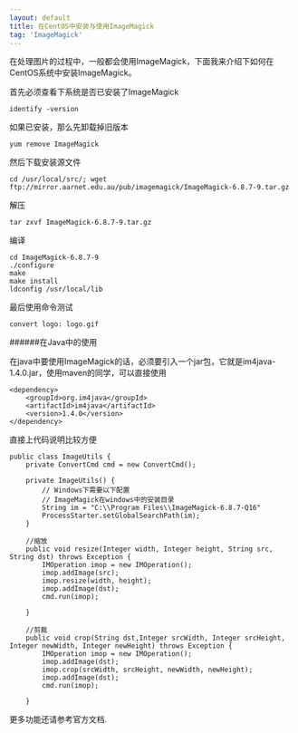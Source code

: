 ```yaml
---
layout: default
title: 在CentOS中安装与使用ImageMagick
tag: 'ImageMagick'
---
```

  

在处理图片的过程中，一般都会使用ImageMagick，下面我来介绍下如何在CentOS系统中安装ImageMagick。


首先必须查看下系统是否已安装了ImageMagick

```
identify -version
```

如果已安装，那么先卸载掉旧版本

```
yum remove ImageMagick
```

然后下载安装源文件

```
cd /usr/local/src/; wget ftp://mirror.aarnet.edu.au/pub/imagemagick/ImageMagick-6.8.7-9.tar.gz
```

解压

```
tar zxvf ImageMagick-6.8.7-9.tar.gz
```

编译

```
cd ImageMagick-6.8.7-9
./configure
make 
make install
ldconfig /usr/local/lib
```

最后使用命令测试

```
convert logo: logo.gif
```

######在Java中的使用

在java中要使用ImageMagick的话，必须要引入一个jar包，它就是im4java-1.4.0.jar，使用maven的同学，可以直接使用

```
<dependency>
	<groupId>org.im4java</groupId>
	<artifactId>im4java</artifactId>
	<version>1.4.0</version>
</dependency>
```

直接上代码说明比较方便

```
public class ImageUtils {
    private ConvertCmd cmd = new ConvertCmd();

    private ImageUtils() {
        // Windows下需要以下配置
        // ImageMagick在windows中的安装目录
        String im = "C:\\Program Files\\ImageMagick-6.8.7-Q16"
        ProcessStarter.setGlobalSearchPath(im);
    }
    
    //缩放
    public void resize(Integer width, Integer height, String src, String dst) throws Exception {
        IMOperation imop = new IMOperation();
        imop.addImage(src);
        imop.resize(width, height);
        imop.addImage(dst);
        cmd.run(imop);
        
    }
    
    //剪裁
    public void crop(String dst,Integer srcWidth, Integer srcHeight, Integer newWidth, Integer newHeight) throws Exception {
        IMOperation imop = new IMOperation();
        imop.addImage(dst);
        imop.crop(srcWidth, srcHeight, newWidth, newHeight);
        imop.addImage(dst);
        cmd.run(imop);
        
    }
```

更多功能还请参考官方文档.
